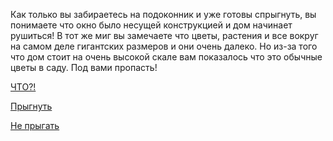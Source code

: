 Как только вы забираетесь на подоконник и уже готовы спрыгнуть, вы понимаете что окно было несущей конструкцией и дом начинает рушиться!
В тот же миг вы замечаете что цветы, растения и все вокруг на самом деле гигантских размеров и они очень далеко. Но из-за того что дом стоит на очень высокой скале вам показалось что это обычные цветы в саду. 
Под вами пропасть!

[  ЧТО?!](win-not-jump.md)

[  Прыгнуть](win-jump.md)

[  Не прыгать](win-not-jump.md)